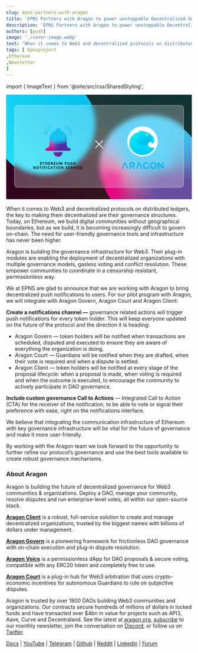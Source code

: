 ```yaml
---
slug: epns-partners-with-aragon
title: 'EPNS Partners with Aragon to power unstoppable Decentralized Governance.'
description: 'EPNS Partners with Aragon to power unstoppable Decentralized Governance.'
authors: [push]
image: './cover-image.webp'
text: "When it comes to Web3 and decentralized protocols on distributed ledgers, the key to making them decentralized are their governance structures. Today, on Ethereum, we build digital communities without geographical boundaries, but as we build, it is becoming increasingly difficult to govern on-chain. The need for user-friendly governance tools and infrastructure has never been higher."
tags: [ Epnsproject
,Ethereum
,Newsletter
]
---
```


import { ImageText } from '@site/src/css/SharedStyling';

![Cover Image of EPNS Partners with Aragon to power unstoppable Decentralized Governance.](./cover-image.webp)

<!--truncate-->

When it comes to Web3 and decentralized protocols on distributed ledgers, the key to making them decentralized are their governance structures. Today, on Ethereum, we build digital communities without geographical boundaries, but as we build, it is becoming increasingly difficult to govern on-chain. The need for user-friendly governance tools and infrastructure has never been higher.

Aragon is building the governance infrastructure for Web3. Their plug-in modules are enabling the deployment of decentralized organizations with multiple governance models, gasless voting and conflict resolution. These empower communities to coordinate in a censorship resistant, permissionless way.

We at EPNS are glad to announce that we are working with Aragon to bring decentralized push notifications to users. For our pilot program with Aragon, we will integrate with Aragon Govern, Aragon Court and Aragon Client:

**Create a notifications channel —** governance related actions will trigger push notifications for every token holder. This will keep everyone updated on the future of the protocol and the direction it is heading:

- Aragon Govern — token holders will be notified when transactions are scheduled, disputed and executed to ensure they are aware of everything the organization is doing.
- Aragon Court — Guardians will be notified when they are drafted, when their vote is required and when a dispute is settled.
- Aragon Client — token holders will be notified at every stage of the proposal lifecycle: when a proposal is made, when voting is required and when the outcome is executed, to encourage the community to actively participate in DAO governance.

**Include custom governance Call to Actions** — Integrated Call to Action (CTA) for the receiver of the notification, to be able to vote or signal their preference with ease, right on the notifications interface.

We believe that integrating the communication infrastructure of Ethereum with key governance infrastructure will be vital for the future of governance and make it more user-friendly.

By working with the Aragon team we look forward to the opportunity to further refine our protocol’s governance and use the best tools available to create robust governance mechanisms.

### **About Aragon**

Aragon is building the future of decentralized governance for Web3 communities & organizations. Deploy a DAO, manage your community, resolve disputes and run enterprise-level votes, all within our open-source stack.

[**Aragon Client**](https://client.aragon.org/) is a robust, full-service solution to create and manage decentralized organizations, trusted by the biggest names with billions of dollars under management.

[**Aragon Govern**](https://govern.aragon.org/) is a pioneering framework for frictionless DAO governance with on-chain execution and plug-in dispute resolution.

[**Aragon Voice**](https://voice.aragon.org/) is a permissionless dApp for DAO proposals & secure voting, compatible with any ERC20 token and completely free to use.

[**Aragon Court**](https://court.aragon.org/) is a plug-in hub for Web3 arbitration that uses crypto-economic incentives for autonomous Guardians to rule on subjective disputes.

Aragon is trusted by over 1800 DAOs building Web3 communities and organizations. Our contracts secure hundreds of millions of dollars in locked funds and have transacted over $4bn in value for projects such as API3, Aave, Curve and Decentraland. See the latest at [aragon.org](https://aragon.org/), [subscribe](https://aragon.substack.com/) to our monthly newsletter, join the conversation on [Discord](https://discord.com/invite/eqQJkdp), or follow us on [Twitter](https://twitter.com/AragonProject).

[Docs](https://help.aragon.org/) | [YouTube](https://www.youtube.com/c/AragonProject) | [Telegram](https://t.me/AragonProject) | [Github](https://github.com/aragon) | [Reddit](https://www.reddit.com/r/aragonproject/) | [Linkedin](https://www.linkedin.com/company/aragonproject/) | [Forum](https://forum.aragon.org/)
